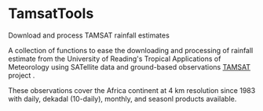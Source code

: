# TamsatTools
Download and process TAMSAT rainfall estimates

A collection of functions to ease the downloading and processing of rainfall estimate from the University of Reading's Tropical Applications of Meteorology using SATellite data and ground-based observations [TAMSAT](http://www.tamsat.org.uk/) project .

These observations cover the Africa continent at 4 km resolution since 1983 with daily, dekadal (10-daily), monthly, and seasonl products available.

 
